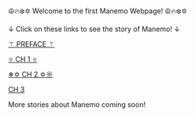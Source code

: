 ☮️🔥❄️✡️ Welcome to the first Manemo Webpage! ☮️🔥❄️✡️

↓ Click on these links to see the story of Manemo! ↓

[⚚ PREFACE ⚚](preface.md)

[♅ CH 1 ♅](chapter1.md)

[❄✡ CH 2 ✡☼](chapter2.md)

[ CH 3 ](chapter3.md)

More stories about Manemo coming soon!
